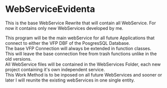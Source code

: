 ﻿# WebServiceEvidenta
This is the base WebService Rewrite that will contain all WebService. For now it contains only new WebServices developed by me.  

This program will be the main webService for all future Applications that connect to either the VFP DBF of the PosgresSQL Database.  
The base VFP Connection will always be extended in function classes.  
This will leave the base connection free from trash functions unlike in the old versions.  
All WebService files will be contained in the WebServices Folder, each new project containing it's own independent service.  
This Work Method is to be inposed on all future WebServices and sooner or later I will reunite the existing webServices in one single entity.  